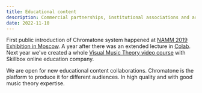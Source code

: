```yaml
---
title: Educational content
description: Commercial partnerships, institutional associations and artistic collaborations
date: 2022-11-10
---
```


First public introduction of Chromatone system happened at [NAMM 2019 Exhibition in Moscow](./namm-19/index.md). A year after there was an extended lecture in [Colab](./colab-20/index.md). Next year we've created a whole [Visual Music Theory video course](./skillbox/index.md) with Skillbox online education company.  

We are open for new educational content collaborations. Chromatone is the platform to produce it for different audiences. In high quality and with good music theory expertise.
